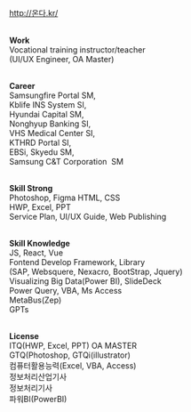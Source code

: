 
http://온다.kr/<br><br>

<strong>Work</strong><br>
Vocational training instructor/teacher<br>
(UI/UX Engineer, OA Master)<br><br>

<strong>Career</strong><br>
Samsungfire Portal SM, <br>
Kblife INS System SI, <br>
Hyundai Capital SM, <br>
Nonghyup Banking SI, <br>
VHS Medical Center SI,<br>
KTHRD Portal SI,<br>
EBSi, Skyedu SM,<br>
Samsung C&T Corporation  SM<br><br>

<strong>Skill Strong</strong><br>
Photoshop, Figma HTML, CSS<br>
HWP, Excel, PPT<br>
Service Plan,  UI/UX Guide, Web Publishing<br><br>

<strong>Skill Knowledge</strong><br>
JS, React, Vue<br>
Fontend Develop Framework, Library<br>
(SAP, Websquere, Nexacro, BootStrap, Jquery)<br>
Visualizing Big Data(Power BI), SlideDeck<br>
Power Query, VBA, Ms Access<br>
MetaBus(Zep)<br>
GPTs<br><br>

<strong>License</strong><br>
ITQ(HWP, Excel, PPT) OA MASTER<br>
GTQ(Photoshop, GTQi(illustrator)<br>
컴퓨터활용능력(Excel, VBA, Access)<br>
정보처리산업기사<br>
정보처리기사<br>
파워BI(PowerBI)<br><br>
